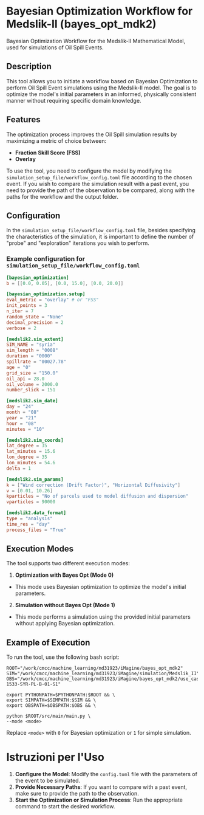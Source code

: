 # Bayesian Optimization Workflow for Medslik-II (bayes_opt_mdk2)

Bayesian Optimization Workflow for the Medslik-II Mathematical Model, used for simulations of Oil Spill Events.

## Description

This tool allows you to initiate a workflow based on Bayesian Optimization to perform Oil Spill Event simulations using the Medslik-II model. The goal is to optimize the model's initial parameters in an informed, physically consistent manner without requiring specific domain knowledge.

## Features

The optimization process improves the Oil Spill simulation results by maximizing a metric of choice between:

- **Fraction Skill Score (FSS)**
- **Overlay**

To use the tool, you need to configure the model by modifying the `simulation_setup_file/workflow_config.toml` file according to the chosen event. If you wish to compare the simulation result with a past event, you need to provide the path of the observation to be compared, along with the paths for the workflow and the output folder.

## Configuration

In the `simulation_setup_file/workflow_config.toml` file, besides specifying the characteristics of the simulation, it is important to define the number of "probe" and "exploration" iterations you wish to perform.

### Example configuration for `simulation_setup_file/workflow_config.toml`

```toml
[bayesian_optimization]
b = [[0.0, 0.05], [0.0, 15.0], [0.0, 20.0]]

[bayesian_optimization.setup]
eval_metric = "overlay" # or "FSS"
init_points = 3
n_iter = 7
random_state = "None"
decimal_precision = 2
verbose = 2

[medslik2.sim_extent]
SIM_NAME = "syria"
sim_length = "0008"
duration = "0000"
spillrate = "00027.78"
age = "0"
grid_size = "150.0"
oil_api = 28.0
oil_volume = 2000.0
number_slick = 151

[medslik2.sim_date]
day = "24"
month = "08"
year = "21"
hour = "08"
minutes = "10"

[medslik2.sim_coords]
lat_degree = 35
lat_minutes = 15.6
lon_degree = 35
lon_minutes = 54.6
delta = 1

[medslik2.sim_params]
k = ["Wind correction (Drift Factor)", "Horizontal Diffusivity"]
v = [0.01, 10.26]
kparticles = "No of parcels used to model diffusion and dispersion"
vparticles = 90000

[medslik2.data_format]
type = "analysis"
time_res = "day"
process_files = "True"
```

## Execution Modes
The tool supports two different execution modes:

1. **Optimization with Bayes Opt (Mode 0)**
- This mode uses Bayesian optimization to optimize the model's initial parameters.

2. **Simulation without Bayes Opt (Mode 1)**
- This mode performs a simulation using the provided initial parameters without applying Bayesian optimization.

## Example of Execution
To run the tool, use the following bash script:

```
ROOT="/work/cmcc/machine_learning/md31923/iMagine/bayes_opt_mdk2"
SIM="/work/cmcc/machine_learning/md31923/iMagine/simulation/Medslik_II"
OBS="/work/cmcc/machine_learning/md31923/iMagine/bayes_opt_mdk2/use_case_observations/syria/observations_2021_08_23_1000/20210824-1533-SYR-PL-B-01-S1"

export PYTHONPATH=$PYTHONPATH:$ROOT && \
export SIMPATH=$SIMPATH:$SIM && \
export OBSPATH=$OBSPATH:$OBS && \

python $ROOT/src/main/main.py \
--mode <mode>
```

Replace `<mode>` with `0` for Bayesian optimization or `1` for simple simulation.

# Istruzioni per l'Uso
1. **Configure the Model**: Modify the `config.toml` file with the parameters of the event to be simulated.
2. **Provide Necessary Paths**: If you want to compare with a past event, make sure to provide the path to the observation.
3. **Start the Optimization or Simulation Process**: Run the appropriate command to start the desired workflow.
